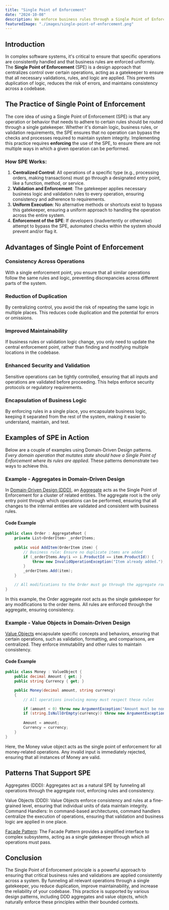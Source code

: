 ```yaml
---
title: "Single Point of Enforcement"
date: "2024-10-08"
description: We enforce business rules through a Single Point of Enforcement, ensuring that all operations related to order processing go through a gatekeeper function that validates inputs and applies consistent logic.
featuredImage: "./images/single-point-of-enforcement.png"
---
```


## Introduction

In complex software systems, it's critical to ensure that specific operations are consistently handled and that business rules are enforced uniformly. The **Single Point of Enforcement** (SPE) is a design approach that centralizes control over certain operations, acting as a gatekeeper to ensure that all necessary validations, rules, and logic are applied. This prevents duplication of logic, reduces the risk of errors, and maintains consistency across a codebase.

## The Practice of Single Point of Enforcement

The core idea of using a Single Point of Enforcement (SPE) is that any operation or behavior that needs to adhere to certain rules should be routed through a single gatekeeper. Whether it's domain logic, business rules, or validation requirements, the SPE ensures that no operation can bypass the checks and processes required to maintain system integrity. Implementing this practice requires **enforcing** the use of the SPE, to ensure there are not multiple ways in which a given operation can be performed.

### How SPE Works:

1. **Centralized Control**: All operations of a specific type (e.g., processing orders, making transactions) must go through a designated entry point, like a function, method, or service.
2. **Validation and Enforcement**: The gatekeeper applies necessary business logic and validation rules to every operation, ensuring consistency and adherence to requirements.
3. **Uniform Execution**: No alternative methods or shortcuts exist to bypass this gatekeeper, ensuring a uniform approach to handling the operation across the entire system.
4. **Enforcement of the SPE**: If developers (inadvertently or otherwise) attempt to bypass the SPE, automated checks within the system should prevent and/or flag it. 

## Advantages of Single Point of Enforcement

### Consistency Across Operations

   With a single enforcement point, you ensure that all similar operations follow the same rules and logic, preventing discrepancies across different parts of the system.

### Reduction of Duplication

   By centralizing control, you avoid the risk of repeating the same logic in multiple places. This reduces code duplication and the potential for errors or omissions.

### Improved Maintainability

   If business rules or validation logic change, you only need to update the central enforcement point, rather than finding and modifying multiple locations in the codebase.

### Enhanced Security and Validation

   Sensitive operations can be tightly controlled, ensuring that all inputs and operations are validated before proceeding. This helps enforce security protocols or regulatory requirements.

### Encapsulation of Business Logic

   By enforcing rules in a single place, you encapsulate business logic, keeping it separated from the rest of the system, making it easier to understand, maintain, and test.

## Examples of SPE in Action

Below are a couple of examples using Domain-Driven Design patterns. *Every domain operation that mutates state should have a Single Point of Enforcement where its rules are applied.* These patterns demonstrate two ways to achieve this.

### Example - Aggregates in Domain-Driven Design

In [Domain-Driven Design (DDD)](/domain-driven-design/ddd-overview), an [Aggregate](/domain-driven-design/aggregate-pattern) acts as the Single Point of Enforcement for a cluster of related entities. The aggregate root is the only entry point through which operations can be performed, ensuring that all changes to the internal entities are validated and consistent with business rules.

#### Code Example

```csharp
public class Order : AggregateRoot {
    private List<OrderItem> _orderItems;
    
    public void AddItem(OrderItem item) {
        // Business rule: Ensure no duplicate items are added
        if (_orderItems.Any(i => i.ProductId == item.ProductId)) {
            throw new InvalidOperationException("Item already added.");
        }
        _orderItems.Add(item);
    }

    // All modifications to the Order must go through the aggregate root
}
```

In this example, the Order aggregate root acts as the single gatekeeper for any modifications to the order items. All rules are enforced through the aggregate, ensuring consistency.

### Example - Value Objects in Domain-Driven Design

[Value Objects](/domain-driven-design/value-object) encapsulate specific concepts and behaviors, ensuring that certain operations, such as validation, formatting, and comparisons, are centralized. They enforce immutability and other rules to maintain consistency.

#### Code Example

```csharp
public class Money : ValueObject {
    public decimal Amount { get; }
    public string Currency { get; }

    public Money(decimal amount, string currency) 
    {
        // All operations involving money must respect these rules

        if (amount < 0) throw new ArgumentException("Amount must be non-negative.");
        if (string.IsNullOrEmpty(currency)) throw new ArgumentException("Currency must be specified.");
        
        Amount = amount;
        Currency = currency;
    }
}
```

Here, the Money value object acts as the single point of enforcement for all money-related operations. Any invalid input is immediately rejected, ensuring that all instances of Money are valid.

## Patterns That Support SPE

Aggregates (DDD): Aggregates act as a natural SPE by funneling all operations through the aggregate root, enforcing rules and consistency.

Value Objects (DDD): Value Objects enforce consistency and rules at a fine-grained level, ensuring that individual units of data maintain integrity.
Command Handlers: In command-based architectures, command handlers centralize the execution of operations, ensuring that validation and business logic are applied in one place.

[Facade Pattern](/design-patterns/facade-pattern): The Facade Pattern provides a simplified interface to complex subsystems, acting as a single gatekeeper through which all operations must pass.

## Conclusion

The Single Point of Enforcement principle is a powerful approach to ensuring that critical business rules and validations are applied consistently across a system. By funneling all relevant operations through a single gatekeeper, you reduce duplication, improve maintainability, and increase the reliability of your codebase. This practice is supported by various design patterns, including DDD aggregates and value objects, which naturally enforce these principles within their bounded contexts.
